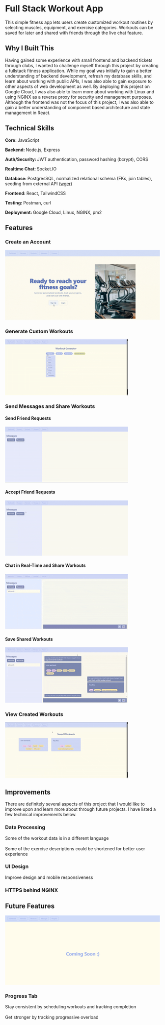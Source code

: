 # Full Stack Workout App
This simple fitness app lets users create customized workout routines by selecting muscles, equipment, and exercise categories.  Workouts can be saved for later and shared with friends through the live chat feature.

## Why I Built This
Having gained some experience with small frontend and backend tickets through clubs, I wanted to challenge myself through this project by creating a fullstack fitness application.  While my goal was initially to gain a better understanding of backend development, refresh my database skills, and learn about working with public APIs, I was also able to gain exposure to other aspects of web development as well.  By deploying this project on Google Cloud, I was also able to learn more about working with Linux and using NGINX as a reverse proxy for security and management purposes.  Although the frontend was not the focus of this project, I was also able to gain a better understanding of component based architecture and state management in React.

## Technical Skills
<b>Core: </b>JavaScript

<b>Backend: </b>Node.js, Express

<b>Auth/Security: </b>JWT authentication, password hashing (bcrypt), CORS

<b>Realtime Chat: </b>Socket.IO

<b>Database: </b>PostgresSQL, normalized relational schema (FKs, join tables), seeding from external API ([wger](https://wger.de/en/software/api))

<b>Frontend: </b>React, TailwindCSS

<b>Testing: </b>Postman, curl

<b>Deployment: </b>Google Cloud, Linux, NGINX, pm2



## Features

### Create an Account
![alt text](demo/account_creation.mp4.gif)

### Generate Custom Workouts
![alt text](demo/workout_generator.gif)

### Send Messages and Share Workouts

#### Send Friend Requests
![alt text](demo/friend_request.gif)

#### Accept Friend Requests
![alt text](demo/add_friend.gif)

#### Chat in Real-Time and Share Workouts
![alt text](demo/sending_messages.gif)

#### Save Shared Workouts
![alt text](demo/save_shared_workouts.gif)

### View Created Workouts
![alt text](demo/view_workouts.gif)

## Improvements
There are definitely several aspects of this project that I would like to improve upon and learn more about through future projects.  I have listed a few technical improvements below.  

### Data Processing
Some of the workout data is in a different language
<br></br>
Some of the exercise descriptions could be shortened for better user experience
### UI Design
Improve design and mobile responsiveness
### HTTPS behind NGINX
## Future Features
![Coming Soon Page](image.png)
### Progress Tab 
Stay consistent by scheduling workouts and tracking completion
<br></br>
Get stronger by tracking progressive overload

